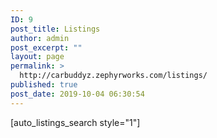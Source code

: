 ```yaml
---
ID: 9
post_title: Listings
author: admin
post_excerpt: ""
layout: page
permalink: >
  http://carbuddyz.zephyrworks.com/listings/
published: true
post_date: 2019-10-04 06:30:54
---
```

[auto_listings_search style="1"]